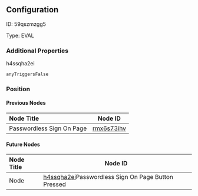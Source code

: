 # 
## Configuration
ID:  59qszmzgg5

Type: EVAL 







### Additional Properties
h4ssqha2ei
```string 
anyTriggersFalse
```





### Position

#### Previous Nodes
| Node Title | Node ID |
| :------------- | ------------ |
| Passwordless Sign On Page | [rmx6s73ihv](./rmx6s73ihv.md) | 
 
 #### Future Nodes
| Node Title | Node ID |
| :------------- | ------------ |
| Node |[h4ssqha2ei](./h4ssqha2ei.md)Passwordless Sign On Page Button Pressed |[6x0m1t11oh](./6x0m1t11oh.md) | 